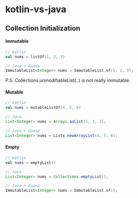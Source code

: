 # kotlin-vs-java

## Collection Initialization

#### Immutable
```kotlin
// kotlin
val nums = listOf(1, 2, 3)
```

```java
// Java + Guava
ImmutableList<Integer> nums = ImmutableList.of(1, 2, 3);
```
P.S. Collections.unmodifiableList(..) is not really immutable.

#### Mutable
```kotlin
// kotlin
val nums = mutableListOf(4, 5, 6)
```

```java
// Java
List<Integer> nums = Arrays.asList(1, 2, 3);

// Java + Guava
List<Integer> nums = Lists.newArrayList(4, 5, 6);
```

#### Empty
```kotlin
// kotlin
val nums = emptyList()
```

```java
// Java
List<Integer> nums = Collections.emptyList();

// Java + Guava
ImmutableList<Integer> nums = ImmutableList.of();
```
